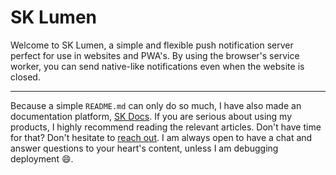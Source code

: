 # SK Lumen

Welcome to SK Lumen, a simple and flexible push notification server perfect for use in websites and PWA's. By using the browser's service worker, you can send native-like notifications even when the website is closed.

---

Because a simple `README.md` can only do so much, I have also made an documentation platform, [SK Docs](https://platform.stefankruik.com/documentation). If you are serious about using my products, I highly recommend reading the relevant articles. Don't have time for that? Don't hesitate to [reach out](https://skpvt.io/r/support). I am always open to have a chat and answer questions to your heart's content, unless I am debugging deployment 😄.

